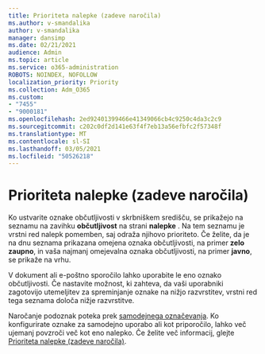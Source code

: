```yaml
---
title: Prioriteta nalepke (zadeve naročila)
ms.author: v-smandalika
author: v-smandalika
manager: dansimp
ms.date: 02/21/2021
audience: Admin
ms.topic: article
ms.service: o365-administration
ROBOTS: NOINDEX, NOFOLLOW
localization_priority: Priority
ms.collection: Adm_O365
ms.custom:
- "7455"
- "9000181"
ms.openlocfilehash: 2ed92401399466e41349066cb4c9250c4da3c2c9
ms.sourcegitcommit: c202c0df2d141e63f4f7eb13a56efbfc2f57348f
ms.translationtype: MT
ms.contentlocale: sl-SI
ms.lasthandoff: 03/05/2021
ms.locfileid: "50526218"
---
```

# <a name="label-priority-order-matters"></a>Prioriteta nalepke (zadeve naročila)

Ko ustvarite oznake občutljivosti v skrbniškem središču, se prikažejo na seznamu na zavihku **občutljivost** na strani **nalepke** . Na tem seznamu je vrstni red nalepk pomemben, saj odraža njihovo prioriteto. Če želite, da je na dnu seznama prikazana omejena oznaka občutljivosti, na primer **zelo zaupno**, in vaša najmanj omejevalna oznaka občutljivosti, na primer **javno**, se prikaže na vrhu.

V dokument ali e-poštno sporočilo lahko uporabite le eno oznako občutljivosti. Če nastavite možnost, ki zahteva, da vaši uporabniki zagotovijo utemeljitev za spreminjanje oznake na nižjo razvrstitev, vrstni red tega seznama določa nižje razvrstitve.

Naročanje podoznak poteka prek [samodejnega označevanja](https://docs.microsoft.com/microsoft-365/compliance/apply-sensitivity-label-automatically). Ko konfigurirate oznake za samodejno uporabo ali kot priporočilo, lahko več ujemanj povzroči več kot eno nalepko. Če želite več informacij, glejte [Prioriteta nalepke (zadeve naročila)](https://docs.microsoft.com/microsoft-365/compliance/sensitivity-labels).